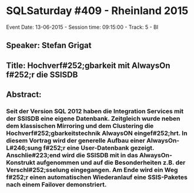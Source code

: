 # SQLSaturday #409 - Rheinland 2015
Event Date: 13-06-2015 - Session time: 09:15:00 - Track: 5 - BI
## Speaker: Stefan Grigat
## Title: Hochverf#252;gbarkeit mit AlwaysOn f#252;r die SSISDB
## Abstract:
### Seit der Version SQL 2012 haben die Integration Services mit der SSISDB eine eigene Datenbank. Zeitgleich wurde neben dem klassischen Mirroring und dem Clustering die Hochverf#252;gbarkeitstechnik AlwaysON eingef#252;hrt. In diesem Vortrag wird der generelle Aufbau einer AlwaysOn-L#246;sung f#252;r eine User-Datenbank gezeigt. Anschlie#223;end wird die SSISDB mit in das AlwaysOn-Konstrukt aufgenommen und auf die Besonderheiten z.B. der Verschl#252;sselung eingegangen. Am Ende wird ein Weg f#252;r einen automatischen Wiederanlauf eine SSIS-Paketes nach einem Failover demonstriert.
